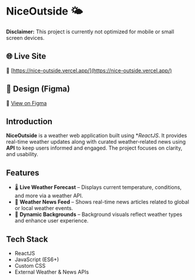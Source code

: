 # NiceOutside 🌤️

**Disclaimer:** This project is currently not optimized for mobile or small screen devices.

## 🌐 Live Site

🔗 [https://nice-outside.vercel.app/](https://nice-outside.vercel.app/)

## 🎨 Design (Figma)

🔗 [View on Figma](https://www.figma.com/design/sX98ce0Sxmqvg4fPJ2Oovs/NiceOutside?node-id=3-3&t=kweDVQfzo4LyZMcs-1)

## Introduction

**NiceOutside** is a weather web application built using **ReactJS*. It provides real-time weather updates along with curated weather-related news using **API** to keep users informed and engaged. The project focuses on clarity, and usability.

## Features

- 🌡️ **Live Weather Forecast** – Displays current temperature, conditions, and more via a weather API.
- 📰 **Weather News Feed** – Shows real-time news articles related to global or local weather events.
- 🌄 **Dynamic Backgrounds** – Background visuals reflect weather types and enhance user experience.

## Tech Stack

- ReactJS
- JavaScript (ES6+)
- Custom CSS
- External Weather & News APIs

